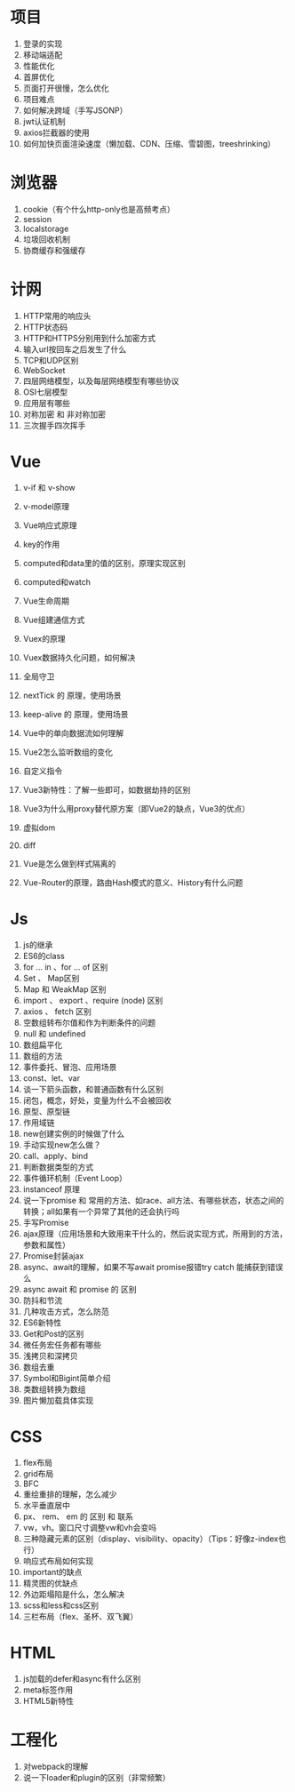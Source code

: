 # 项目

1. 登录的实现
2. 移动端适配
3. 性能优化
4. 首屏优化
4. 页面打开很慢，怎么优化
5. 项目难点
6. 如何解决跨域（手写JSONP）
7. jwt认证机制
8. axios拦截器的使用
7. 如何加快页面渲染速度（懒加载、CDN、压缩、雪碧图，treeshrinking）

# 浏览器

1. cookie（有个什么http-only也是高频考点）
2. session
3. localstorage
3. 垃圾回收机制
3. 协商缓存和强缓存

# 计网

1. HTTP常用的响应头
2. HTTP状态码
3. HTTP和HTTPS分别用到什么加密方式
4. 输入url按回车之后发生了什么
5. TCP和UDP区别
6. WebSocket
7. 四层网络模型，以及每层网络模型有哪些协议
8. OSI七层模型
9. 应用层有哪些
10. 对称加密 和 非对称加密
10. 三次握手四次挥手

# Vue

1. v-if 和 v-show
2. v-model原理

3. Vue响应式原理

4. key的作用
5. computed和data里的值的区别，原理实现区别
6. computed和watch
7. Vue生命周期
8. Vue组建通信方式
9. Vuex的原理
10. Vuex数据持久化问题，如何解决
11. 全局守卫
12. nextTick 的 原理，使用场景
13. keep-alive 的 原理，使用场景
14. Vue中的单向数据流如何理解
15. Vue2怎么监听数组的变化
16. 自定义指令
17. Vue3新特性：了解一些即可，如数据劫持的区别
18. Vue3为什么用proxy替代原方案（即Vue2的缺点，Vue3的优点）
19. 虚拟dom
20. diff
21. Vue是怎么做到样式隔离的
22. Vue-Router的原理，路由Hash模式的意义、History有什么问题

# Js

1. js的继承
2. ES6的class
3. for ... in 、for ... of 区别
4. Set 、 Map区别
5. Map 和 WeakMap 区别
6. import 、 export 、require (node) 区别
7. axios 、 fetch 区别
8. 空数组转布尔值和作为判断条件的问题
9. null 和 undefined
10. 数组扁平化
11. 数组的方法
12. 事件委托、冒泡、应用场景
13. const、let、var
14. 谈一下箭头函数，和普通函数有什么区别
15. 闭包，概念，好处，变量为什么不会被回收
16. 原型、原型链
17. 作用域链
18. new创建实例的时候做了什么
19. 手动实现new怎么做？
20. call、apply、bind
21. 判断数据类型的方式
22. 事件循环机制（Event Loop）
23. instanceof 原理
24. 说一下promise 和 常用的方法、如race、all方法、有哪些状态，状态之间的转换；all如果有一个异常了其他的还会执行吗
25. 手写Promise
26. ajax原理（应用场景和大致用来干什么的，然后说实现方式，所用到的方法，参数和属性）
27. Promise封装ajax
28. async、await的理解，如果不写await promise报错try catch 能捕获到错误么
29. async await 和 promise 的 区别
30. 防抖和节流
31. 几种攻击方式，怎么防范
32. ES6新特性
33. Get和Post的区别
34. 微任务宏任务都有哪些
35. 浅拷贝和深拷贝
36. 数组去重
37. Symbol和Bigint简单介绍
35. 类数组转换为数组
35. 图片懒加载具体实现

# CSS

1. flex布局
2. grid布局
3. BFC
4. 重绘重排的理解，怎么减少
5. 水平垂直居中
6. px、 rem、 em 的 区别 和 联系
7. vw，vh。窗口尺寸调整vw和vh会变吗
8. 三种隐藏元素的区别（display、visibility、opacity）（Tips：好像z-index也行）
9. 响应式布局如何实现
10. important的缺点
11. 精灵图的优缺点
12. 外边距塌陷是什么，怎么解决
13. scss和less和css区别
8. 三栏布局（flex、圣杯、双飞翼）

# HTML

1. js加载的defer和async有什么区别
2. meta标签作用
3. HTML5新特性

# 工程化

1. 对webpack的理解
2. 说一下loader和plugin的区别（非常频繁）


